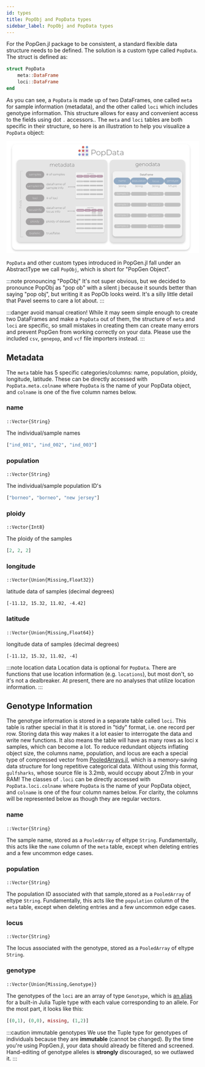 ```yaml
---
id: types
title: PopObj and PopData types
sidebar_label: PopObj and PopData types
---
```


For the PopGen.jl package to be consistent, a standard flexible data structure needs to be defined. The solution is a custom type called  `PopData`. The struct is defined as:

```julia
struct PopData
	meta::DataFrame
	loci::DataFrame
end
```

As you can see, a `PopData` is made up of two DataFrames, one called `meta` for sample information (metadata), and the other called `loci` which includes genotype information. This structure allows for easy and convenient access to the fields using dot `.` accessors.. The `meta` and `loci` tables are both specific in their structure, so here is an illustration to help you visualize a `PopData` object:

![PopData](/img/PopData.svg)

`PopData` and other custom types introduced in PopGen.jl fall under an AbstractType we call `PopObj`, which is short for "PopGen Object".

:::note pronouncing "PopObj"
It's not super obvious, but we decided to pronounce PopObj as "pop ob" with a silent j because it sounds better than saying "pop obj", but writing it as PopOb looks weird. It's a silly little detail that Pavel seems to care a lot about.
:::

:::danger avoid manual creation!
While it may seem simple enough to create two DataFrames and make a `PopData` out of them, the structure of `meta` and `loci` are specific, so small mistakes in creating them can create many errors and prevent PopGen from working correctly on your data. Please use the included `csv`, `genepop`, and `vcf` file importers instead.
:::

## Metadata

The `meta` table has 5 specific categories/columns: name, population, ploidy, longitude, latitude. These can be directly accessed with `PopData.meta.colname` where `PopData` is the name of your PopData object, and `colname` is one of the five column names below.

### name

`::Vector{String}`

The individual/sample names

```julia
["ind_001", "ind_002", "ind_003"]
```

### population

`::Vector{String}`

The individual/sample population ID's

```julia
["borneo", "borneo", "new jersey"]
```

### ploidy

`::Vector{Int8}`

The ploidy of the samples

```julia
[2, 2, 2]
```

### longitude

`::Vector{Union{Missing,Float32}}`

latitude data of samples (decimal degrees)

```
[-11.12, 15.32, 11.02, -4.42]
```

### latitude

`::Vector{Union{Missing,Float64}}`

longitude data of samples (decimal degrees)

```
[-11.12, 15.32, 11.02, -4]
```


:::note location data
Location data is optional for `PopData`. There are functions that use location information (e.g. `locations`), but most don't, so it's not a dealbreaker. At present, there are no analyses that utilize location information. 
:::


## Genotype Information

The genotype information is stored in a separate table called `loci`. This table is rather special in that it is stored in "tidy" format, i.e. one record per row. Storing data this way makes it a lot easier to interrogate the data and write new functions. It also means the table will have as many rows as loci x samples, which can become a lot. To reduce redundant objects inflating object size, the columns name, population, and locus are each a special type of compressed vector from [PooledArrays.jl](https://github.com/JuliaData/PooledArrays.jl), which is a memory-saving data structure for long repetitive categorical data. Without using this format, `gulfsharks`, whose source file is 3.2mb, would occupy about 27mb in your RAM! The classes of `.loci` can be directly accessed with `PopData.loci.colname` where `PopData` is the name of your PopData object, and `colname` is one of the four column names below. For clarity, the columns will be represented below as though they are regular vectors.

### name

`::Vector{String}`

The sample name, stored as a `PooledArray` of eltype `String`. Fundamentally, this acts like the `name` column of the `meta` table, except when deleting entries and a few uncommon edge cases.

### population

`::Vector{String}`

The population ID associated with that sample,stored as a `PooledArray` of eltype `String`. Fundamentally, this acts like the `population` column of the `meta` table, except when deleting entries and a few uncommon edge cases.

### locus

`::Vector{String}`

The locus associated with the genotype, stored as a `PooledArray` of eltype `String`.

### genotype

`::Vector{Union{Missing,Genotype}}`

The genotypes of the `loci` are an array of type `Genotype`, which is [an alias](/getting_started/other_types.md) for a built-in Julia Tuple type with each value corresponding to an allele. For the most part, it looks like this:

```julia
[(0,1), (0,0), missing, (1,2)]
```

:::caution immutable genotypes
We use the Tuple type for genotypes of individuals because they are **immutable** (cannot be changed). By the time you're using PopGen.jl, your data should already be filtered and screened. Hand-editing of genotype alleles is **strongly** discouraged, so we outlawed it.
:::